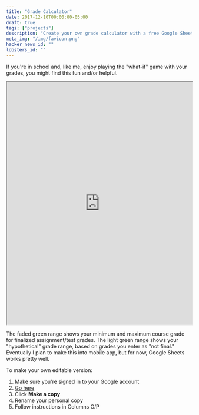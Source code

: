 ```yaml
---
title: "Grade Calculator"
date: 2017-12-10T00:00:00-05:00
draft: true
tags: ["projects"]
description: "Create your own grade calculator with a free Google Sheets template."
meta_img: "/img/favicon.png"
hacker_news_id: ""
lobsters_id: ""
---
```



If you're in school and, like me, enjoy playing the "what-if" game with your grades, you might find this fun and/or helpful.

<iframe src="https://docs.google.com/spreadsheets/d/1lLp6P_EETAZqhC1vmATlewa6qrjuu1RJAaq-9nMrUyU/pubhtml?gid=0&amp;single=true&amp;widget=true&amp;headers=false" style="width:100%; height: 660px;"></iframe>

The faded green range shows your minimum and maximum course grade for finalized assignment/test grades.  The light green range shows your "hypothetical" grade range, based on grades you enter as "not final." Eventually I plan to make this into mobile app, but for now, Google Sheets works pretty well.

To make your own editable version:

1. Make sure you're signed in to your Google account
1. [Go here](https://docs.google.com/spreadsheets/d/1lLp6P_EETAZqhC1vmATlewa6qrjuu1RJAaq-9nMrUyU/copy?usp=sharing)
1. Click **Make a copy**
1. Rename your personal copy
1. Follow instructions in Columns O/P
